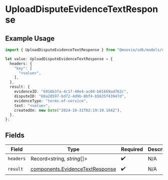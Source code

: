 # UploadDisputeEvidenceTextResponse

## Example Usage

```typescript
import { UploadDisputeEvidenceTextResponse } from "@moovio/sdk/models/operations";

let value: UploadDisputeEvidenceTextResponse = {
  headers: {
    "key": [
      "<value>",
    ],
  },
  result: {
    evidenceID: "6916b3fa-4c1f-40e4-ac04-b81669ad762c",
    disputeID: "68a20597-bd72-4d9b-8bf4-b5635f43947d",
    evidenceType: "terms-of-service",
    text: "<value>",
    createdOn: new Date("2024-10-31T02:19:19.164Z"),
  },
};
```

## Fields

| Field                                                                              | Type                                                                               | Required                                                                           | Description                                                                        |
| ---------------------------------------------------------------------------------- | ---------------------------------------------------------------------------------- | ---------------------------------------------------------------------------------- | ---------------------------------------------------------------------------------- |
| `headers`                                                                          | Record<string, *string*[]>                                                         | :heavy_check_mark:                                                                 | N/A                                                                                |
| `result`                                                                           | [components.EvidenceTextResponse](../../models/components/evidencetextresponse.md) | :heavy_check_mark:                                                                 | N/A                                                                                |